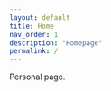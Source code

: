 ```yaml
---
layout: default
title: Home
nav_order: 1
description: "Homepage"
permalink: /
---
```


Personal page.



